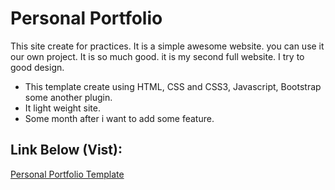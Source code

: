 # Personal Portfolio
This site create for practices. It is a simple awesome website. you can use it our own project. It is so much good. it is my second full website. I try to good design.

* This template create using HTML, CSS and CSS3, Javascript, Bootstrap some another plugin.
* It light weight site.
* Some month after i want to add some feature.

## Link Below (Vist):


[Personal Portfolio Template]( https://sujonhossan1.github.io/portfolio-template3/)



